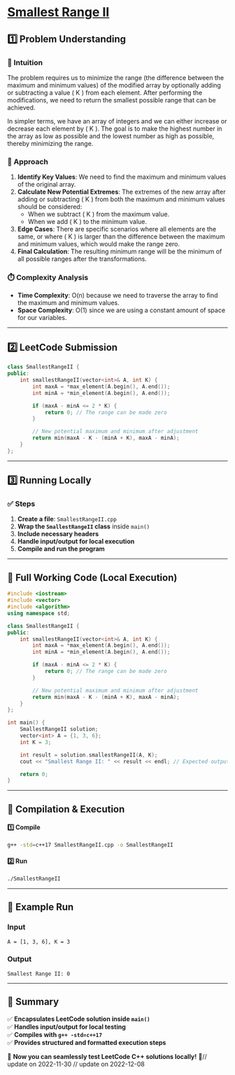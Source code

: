 # **[Smallest Range II](https://leetcode.com/problems/smallest-range-ii/description/)**  

## **1️⃣ Problem Understanding**  
### **📌 Intuition**  
The problem requires us to minimize the range (the difference between the maximum and minimum values) of the modified array by optionally adding or subtracting a value \( K \) from each element. After performing the modifications, we need to return the smallest possible range that can be achieved. 

In simpler terms, we have an array of integers and we can either increase or decrease each element by \( K \). The goal is to make the highest number in the array as low as possible and the lowest number as high as possible, thereby minimizing the range.

### **🚀 Approach**  
1. **Identify Key Values**: We need to find the maximum and minimum values of the original array.
2. **Calculate New Potential Extremes**: The extremes of the new array after adding or subtracting \( K \) from both the maximum and minimum values should be considered:
    - When we subtract \( K \) from the maximum value.
    - When we add \( K \) to the minimum value.
3. **Edge Cases**: There are specific scenarios where all elements are the same, or where \( K \) is larger than the difference between the maximum and minimum values, which would make the range zero.
4. **Final Calculation**: The resulting minimum range will be the minimum of all possible ranges after the transformations.

### **⏱️ Complexity Analysis**  
- **Time Complexity**: O(n) because we need to traverse the array to find the maximum and minimum values.  
- **Space Complexity**: O(1) since we are using a constant amount of space for our variables.

---  

## **2️⃣ LeetCode Submission**  
```cpp
class SmallestRangeII {
public:
    int smallestRangeII(vector<int>& A, int K) {
        int maxA = *max_element(A.begin(), A.end());
        int minA = *min_element(A.begin(), A.end());

        if (maxA - minA <= 2 * K) {
            return 0; // The range can be made zero
        }

        // New potential maximum and minimum after adjustment
        return min(maxA - K - (minA + K), maxA - minA);
    }
};
```  

---  

## **3️⃣ Running Locally**  
### **✅ Steps**  
1. **Create a file**: `SmallestRangeII.cpp`  
2. **Wrap the `SmallestRangeII` class** inside `main()`  
3. **Include necessary headers**  
4. **Handle input/output for local execution**  
5. **Compile and run the program**  

---  

## **📝 Full Working Code (Local Execution)**  
```cpp
#include <iostream>
#include <vector>
#include <algorithm>
using namespace std;

class SmallestRangeII {
public:
    int smallestRangeII(vector<int>& A, int K) {
        int maxA = *max_element(A.begin(), A.end());
        int minA = *min_element(A.begin(), A.end());

        if (maxA - minA <= 2 * K) {
            return 0; // The range can be made zero
        }

        // New potential maximum and minimum after adjustment
        return min(maxA - K - (minA + K), maxA - minA);
    }
};

int main() {
    SmallestRangeII solution;
    vector<int> A = {1, 3, 6};
    int K = 3;

    int result = solution.smallestRangeII(A, K);
    cout << "Smallest Range II: " << result << endl; // Expected output: 0

    return 0;
}
```  

---  

## **🔧 Compilation & Execution**  
#### **1️⃣ Compile**  
```bash
g++ -std=c++17 SmallestRangeII.cpp -o SmallestRangeII
```  

#### **2️⃣ Run**  
```bash
./SmallestRangeII
```  

---  

## **🎯 Example Run**  
### **Input**  
```
A = [1, 3, 6], K = 3
```  
### **Output**  
```
Smallest Range II: 0
```  

---  

## **📌 Summary**  
✅ **Encapsulates LeetCode solution inside `main()`**  
✅ **Handles input/output for local testing**  
✅ **Compiles with `g++ -std=c++17`**  
✅ **Provides structured and formatted execution steps**  

🚀 **Now you can seamlessly test LeetCode C++ solutions locally!** 🚀// update on 2022-11-30
// update on 2022-12-08
